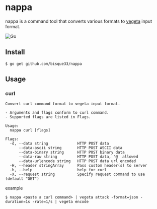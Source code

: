 # nappa

nappa is a command tool that converts various formats to [vegeta](https://github.com/tsenart/vegeta) input format.

![Go](https://github.com/bisque33/nappa/workflows/Go/badge.svg?branch=master)

## Install

```
$ go get github.com/bisque33/nappa
```

## Usage

### curl

```
Convert curl command format to vegeta input format.

- Arguments and flags conform to curl command.
- Supported flags are listed in Flags.

Usage:
  nappa curl [flags]

Flags:
  -d, --data string             HTTP POST data
      --data-ascii string       HTTP POST ASCII data
      --data-binary string      HTTP POST binary data
      --data-raw string         HTTP POST data, '@' allowed
      --data-urlencode string   HTTP POST data url encoded
  -H, --header stringArray      Pass custom header(s) to server
  -h, --help                    help for curl
  -X, --request string          Specify request command to use (default "GET")
```

example

```
$ nappa <paste a curl command> | vegeta attack -format=json -duration=1s -rate=1/s | vegeta encode
```
